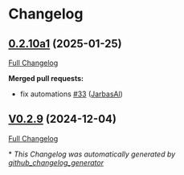 # Changelog

## [0.2.10a1](https://github.com/OpenVoiceOS/ovos-skill-local-media/tree/0.2.10a1) (2025-01-25)

[Full Changelog](https://github.com/OpenVoiceOS/ovos-skill-local-media/compare/V0.2.9...0.2.10a1)

**Merged pull requests:**

- fix automations [\#33](https://github.com/OpenVoiceOS/ovos-skill-local-media/pull/33) ([JarbasAl](https://github.com/JarbasAl))

## [V0.2.9](https://github.com/OpenVoiceOS/ovos-skill-local-media/tree/V0.2.9) (2024-12-04)

[Full Changelog](https://github.com/OpenVoiceOS/ovos-skill-local-media/compare/0.2.9...V0.2.9)



\* *This Changelog was automatically generated by [github_changelog_generator](https://github.com/github-changelog-generator/github-changelog-generator)*
